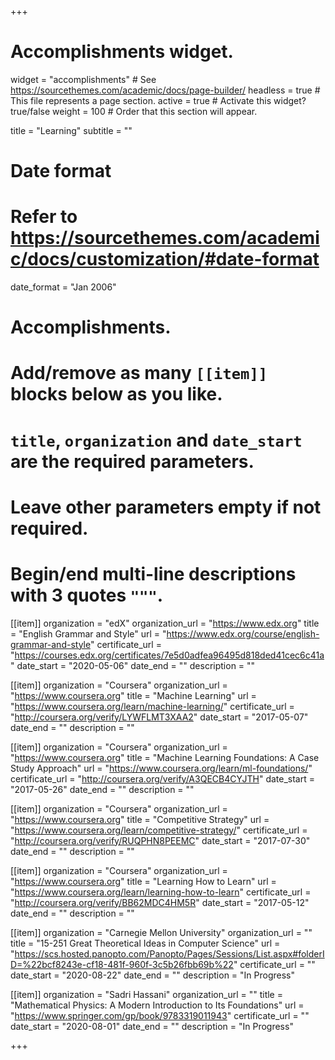 +++
# Accomplishments widget.
widget = "accomplishments"  # See https://sourcethemes.com/academic/docs/page-builder/
headless = true  # This file represents a page section.
active = true  # Activate this widget? true/false
weight = 100  # Order that this section will appear.

title = "Learning"
subtitle = ""

# Date format
#   Refer to https://sourcethemes.com/academic/docs/customization/#date-format
date_format = "Jan 2006"

# Accomplishments.
#   Add/remove as many `[[item]]` blocks below as you like.
#   `title`, `organization` and `date_start` are the required parameters.
#   Leave other parameters empty if not required.
#   Begin/end multi-line descriptions with 3 quotes `"""`.


[[item]]
  organization = "edX"
  organization_url = "https://www.edx.org"
  title = "English Grammar and Style"
  url = "https://www.edx.org/course/english-grammar-and-style"
  certificate_url = "https://courses.edx.org/certificates/7e5d0adfea96495d818ded41cec6c41a"
  date_start = "2020-05-06"
  date_end = ""
  description = ""
  
[[item]]
  organization = "Coursera"
  organization_url = "https://www.coursera.org"
  title = "Machine Learning"
  url = "https://www.coursera.org/learn/machine-learning/"
  certificate_url = "http://coursera.org/verify/LYWFLMT3XAA2"
  date_start = "2017-05-07"
  date_end = ""
  description = ""
  
[[item]]
  organization = "Coursera"
  organization_url = "https://www.coursera.org"
  title = "Machine Learning Foundations: A Case Study Approach"
  url = "https://www.coursera.org/learn/ml-foundations/"
  certificate_url = "http://coursera.org/verify/A3QECB4CYJTH"
  date_start = "2017-05-26"
  date_end = ""
  description = ""
  
[[item]]
  organization = "Coursera"
  organization_url = "https://www.coursera.org"
  title = "Competitive Strategy"
  url = "https://www.coursera.org/learn/competitive-strategy/"
  certificate_url = "http://coursera.org/verify/RUQPHN8PEEMC"
  date_start = "2017-07-30"
  date_end = ""
  description = ""
  
[[item]]
  organization = "Coursera"
  organization_url = "https://www.coursera.org"
  title = "Learning How to Learn"
  url = "https://www.coursera.org/learn/learning-how-to-learn"
  certificate_url = "http://coursera.org/verify/BB62MDC4HM5R"
  date_start = "2017-05-12"
  date_end = ""
  description = ""

[[item]]
  organization = "Carnegie Mellon University"
  organization_url = ""
  title = "15-251 Great Theoretical Ideas in Computer Science"
  url = "https://scs.hosted.panopto.com/Panopto/Pages/Sessions/List.aspx#folderID=%22bcf8243e-cf18-481f-960f-3c5b26fbb69b%22"
  certificate_url = ""
  date_start = "2020-08-22"
  date_end = ""
  description = "In Progress"
  
[[item]]
  organization = "Sadri Hassani"
  organization_url = ""
  title = "Mathematical Physics: A Modern Introduction to Its Foundations"
  url = "https://www.springer.com/gp/book/9783319011943"
  certificate_url = ""
  date_start = "2020-08-01"
  date_end = ""
  description = "In Progress"

+++
